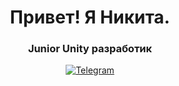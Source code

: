 <div id="header" align="center">
  <h1>Привет! Я Никита.</h1>
  <h3>Junior Unity разработик</h3>
</div>

<div id="socials" align="center">
  <a href="telegram-url">
  <img src="https://img.shields.io/badge/Telegram-blue?style=for-the-badge&logo=telegram&logoColor=white" alt="Telegram"/>
  </a>
